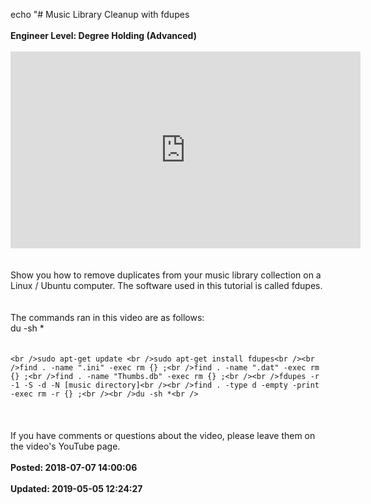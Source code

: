 echo "# Music Library Cleanup with fdupes<br /><br />**Engineer Level: Degree Holding (Advanced)**<br /><br /><iframe width="560" height="315" src="https://www.youtube.com/embed/TeFGYYDEsz4" frameborder="0" allow="autoplay; encrypted-media" allowfullscreen></iframe><br /><br /><br />Show you how to remove duplicates from your music library collection on a Linux / Ubuntu computer.  The software used in this tutorial is called fdupes. <br /><br /><br />The commands ran in this video are as follows: <br />du -sh *<br /><br /><br />```<br />sudo apt-get update <br />sudo apt-get install fdupes<br /><br />find . -name ".ini" -exec rm {} ;<br />find . -name ".dat" -exec rm {} ;<br />find . -name "Thumbs.db" -exec rm {} ;<br /><br />fdupes -r -1 -S -d -N [music directory]<br /><br />find . -type d -empty -print -exec rm -r {} ;<br /><br />du -sh *<br />```<br /><br /><br /><br />If you have comments or questions about the video, please leave them on the video's YouTube page.<br /><br />**Posted: 2018-07-07 14:00:06**<br /><br />**Updated: 2019-05-05 12:24:27**<br /><br />
